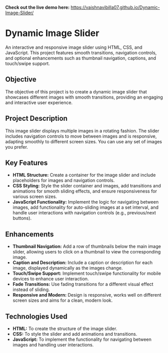 **Check out the live demo here:** https://vaishnavibilla07.github.io/Dynamic-Image-Slider/

# Dynamic Image Slider

An interactive and responsive image slider using HTML, CSS, and JavaScript. This project features smooth transitions, navigation controls, and optional enhancements such as thumbnail navigation, captions, and touch/swipe support.


## Objective

The objective of this project is to create a dynamic image slider that showcases different images with smooth transitions, providing an engaging and interactive user experience.

## Project Description

This image slider displays multiple images in a rotating fashion. The slider includes navigation controls to move between images and is responsive, adapting smoothly to different screen sizes. You can use any set of images you prefer.

## Key Features

- **HTML Structure:** Create a container for the image slider and include placeholders for images and navigation controls.
- **CSS Styling:** Style the slider container and images, add transitions and animations for smooth sliding effects, and ensure responsiveness for various screen sizes.
- **JavaScript Functionality:** Implement the logic for navigating between images, add functionality for auto-sliding images at a set interval, and handle user interactions with navigation controls (e.g., previous/next buttons).

## Enhancements

- **Thumbnail Navigation:** Add a row of thumbnails below the main image slider, allowing users to click on a thumbnail to view the corresponding image.
- **Caption and Description:** Include a caption or description for each image, displayed dynamically as the images change.
- **Touch/Swipe Support:** Implement touch/swipe functionality for mobile devices to enhance user interaction.
- **Fade Transitions:** Use fading transitions for a different visual effect instead of sliding.
- **Responsive and Modern:** Design is responsive, works well on different screen sizes and aims for a clean, modern look.

## Technologies Used

- **HTML:** To create the structure of the image slider.
- **CSS:** To style the slider and add animations and transitions.
- **JavaScript:** To implement the functionality for navigating between images and handling user interactions.
